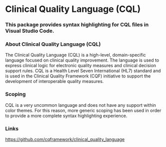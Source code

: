 # Clinical Quality Language (CQL)

### This package provides syntax highlighting for CQL files in Visual Studio Code.

### About Clinical Quality Language (CQL)
The Clinical Quality Language (CQL) is a high-level, domain-specific language focused on clinical quality improvement. The language is used to express clinical logic for electronic quality measures and clinical decision support rules. CQL is a Health Level Seven International (HL7) standard and is used in the Clinical Quality Framework (CQF) initiative to support the development of interoperable quality measures.

### Scoping
CQL is a very uncommon language and does not have any support within color themes. For this reason, more generic scoping has been used in order to provide a more complete syntax highlighting experience.

### Links
https://github.com/cqframework/clinical_quality_language
